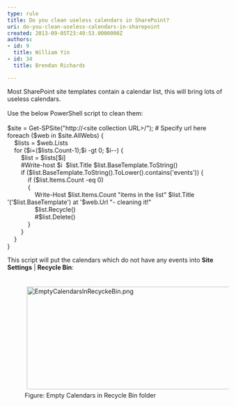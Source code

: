 ```yaml
---
type: rule
title: Do you clean useless calendars in SharePoint?
uri: do-you-clean-useless-calendars-in-sharepoint
created: 2013-09-05T23:49:53.0000000Z
authors:
- id: 9
  title: William Yin
- id: 34
  title: Brendan Richards

---
```




<span class='intro'> Most SharePoint site templates contain a calendar list, this will bring lots of useless calendars.<p></p> </span>

<p>​Use the below PowerShell&#160;script to clean them&#58;<span style="line-height&#58;1.6;">​​</span></p><p class="ssw15-rteElement-CodeArea">$site = Get-SPSite(&quot;http&#58;//&lt;site collection URL&gt;/&quot;); # Specify url here​<br>​foreach ($web in $site.AllWebs) &#123;&#160; &#160;&#160;​<br>&#160; &#160; $lists = $web.Lists<br>&#160; &#160; for ($i=($lists.Count-1);$i -gt 0; $i--) &#123; &#160;<br>&#160; &#160; &#160; &#160; $list = $lists[$i]<br>&#160; &#160; &#160; &#160; #Write-host $i &#160;$list.Title $list.BaseTemplate.ToString()<br>&#160; &#160; &#160; &#160; if ($list.BaseTemplate.ToString().ToLower().contains('events')) &#123; &#160; &#160; &#160;<br>&#160; &#160; &#160; &#160; &#160; &#160; if ($list.Items.Count -eq 0)<br>&#160; &#160; &#160; &#160; &#160; &#160; &#123;​<br>&#160; &#160; &#160; &#160; &#160; &#160; &#160; &#160; Write-Host $list.Items.Count &quot;items in the list&quot; $list.Title '('$list.BaseTemplate') at '$web.Url &quot;- cleaning it!&quot;<br>&#160; &#160; &#160; &#160; &#160; &#160; &#160; &#160; $list.Recycle()<br>&#160; &#160; &#160; &#160; &#160; &#160; &#160; &#160; #$list.Delete()<br>&#160; &#160; &#160; &#160; &#160; &#160; &#125;<br>&#160; &#160; &#160; &#160; &#125;<br>&#160; &#160; &#125;<br>&#125;&#160;<br></p><p>This script will put the calendars which do not have any events into <strong>Site Settings</strong> |&#160;<strong>Recycle Bin</strong>&#58;<br></p><dd class="ssw15-rteElement-FigureNormal">​<img src="/ITAndNetworking/SharePoint/SiteAssets/Pages/CleanEmptyCalendars/EmptyCalendarsInRecyckeBin.png" alt="EmptyCalendarsInRecyckeBin.png" style="margin&#58;5px;width&#58;650px;height&#58;236px;" />Figure&#58; Empty Calendars in Recycle Bin folder</dd><p class="ssw15-rteElement-P">​<br></p>


